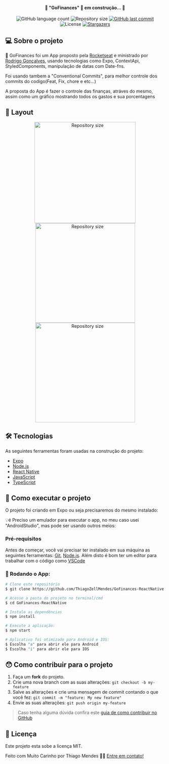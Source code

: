 <h4 align="center"> 
	🚧 "GoFinances" 🚀 em construção... 🚧
</h4>

<p align="center">
  <img alt="GitHub language count" src="https://img.shields.io/github/languages/count/ThiagoZellMendes/GoFinances-ReactNative?color=%2304D361">

  <img alt="Repository size" src="https://img.shields.io/github/repo-size/ThiagoZellMendes/GoFinances-ReactNative">

  <a href="https://github.com/ThiagoZellMendes/GoFinances-ReactNative/commits/GoFinances-ReactNative">
    <img alt="GitHub last commit" src="https://img.shields.io/github/last-commit/ThiagoZellMendes/GoFinances-ReactNative">
  </a>

  <img alt="License" src="https://img.shields.io/badge/license-MIT-brightgreen">
   <a href="https://github.com/ThiagoZellMendes/GoFinances-ReactNative/stargazers">
    <img alt="Stargazers" src="https://img.shields.io/github/stars/ThiagoZellMendes/GoFinances-ReactNative?style=social">
  </a>
</p>


## 💻 Sobre o projeto

:book: GoFinances foi um App proposto pela [Rocketseat][rocket] e ministrado por [Rodrigo Gonçalves][rodrigo], usando tecnologias como Expo, ContextApi, StyledComponents, manipulação de datas com Date-fns.

Foi usando tambem a "Conventional Commits", para melhor controle dos commits do codígo(Feat, Fix, chore e etc...)


A proposta do App é fazer o controle das finanças, atráves do mesmo, assim como um gráfico mostrando todos os gastos e sua porcentagens 

## 🎨 Layout

<p align="center"> 
<img alt="Repository size" src="https://user-images.githubusercontent.com/64324862/230531744-352c4b9f-a4d7-49f9-bf89-2ef772fc89c4.png" width="320px">
<img alt="Repository size" src="https://user-images.githubusercontent.com/64324862/230531763-f77cfefd-9ee0-4065-9c63-b96fe273e805.png" width="315px">
<img alt="Repository size" src="https://user-images.githubusercontent.com/64324862/230531775-2a63dc13-d7d2-4e79-a722-463614c74c85.png" width="315px">
<p>

## 🛠 Tecnologias

As seguintes ferramentas foram usadas na construção do projeto:

- [Expo][expo]
- [Node.js][nodejs]
- [React Native][rn]
- [JavaScript][javascript]
- [TypeScript][typescript]


## 🚀 Como executar o projeto

O projeto foi criando em Expo ou seja precisaremos do mesmo instalado:


💡é Preciso um emulador para executar o app, no meu caso usei "AndroidStudio", mas pode ser usando outros meios:

### Pré-requisitos

Antes de começar, você vai precisar ter instalado em sua máquina as seguintes ferramentas:
[Git](https://git-scm.com), [Node.js][nodejs]. 
Além disto é bom ter um editor para trabalhar com o código como [VSCode][vscode]

### 🎲 Rodando o App:

```bash
# Clone este repositório
$ git clone https://github.com/ThiagoZellMendes/GoFinances-ReactNative

# Acesse a pasta do projeto no terminal/cmd
$ cd GoFinances-ReactNative

# Instale as dependências
$ npm install

# Execute a aplicação:
$ npm start

# Aplicativo foi otimizado para Android e IOS:
$ Escolha "a" para abrir ele para Android
$ Escolha "i" para abrir ele para IOS
``` 


## 😯 Como contribuir para o projeto

1. Faça um **fork** do projeto.
2. Crie uma nova branch com as suas alterações: `git checkout -b my-feature`
3. Salve as alterações e crie uma mensagem de commit contando o que você fez: `git commit -m "feature: My new feature"`
4. Envie as suas alterações: `git push origin my-feature`
> Caso tenha alguma dúvida confira este [guia de como contribuir no GitHub](https://github.com/firstcontributions/first-contributions)


## 📝 Licença

Este projeto esta sobe a licença MIT.

Feito com Muito Carinho por Thiago Mendes 👋🏽 [Entre em contato!](https://www.linkedin.com/in/thiago-mendes-44176249/)

[nodejs]: https://nodejs.org/
[expo]: https://expo.io/
[rn]: https://facebook.github.io/react-native/
[yarn]: https://yarnpkg.com/
[vscode]: https://code.visualstudio.com/
[JavaScript]:https://developer.mozilla.org/pt-BR/docs/Web/JavaScript
[license]: https://opensource.org/licenses/MIT
[vceslint]: https://marketplace.visualstudio.com/items?itemName=dbaeumer.vscode-eslint
[prettier]: https://marketplace.visualstudio.com/items?itemName=esbenp.prettier-vscode
[rn]: https://facebook.github.io/react-native/
[TypeScript]: https://www.typescriptlang.org/pt/
[rodrigo]: https://github.com/rodrigorgtic
[rocket]: https://github.com/rocketseat-education
